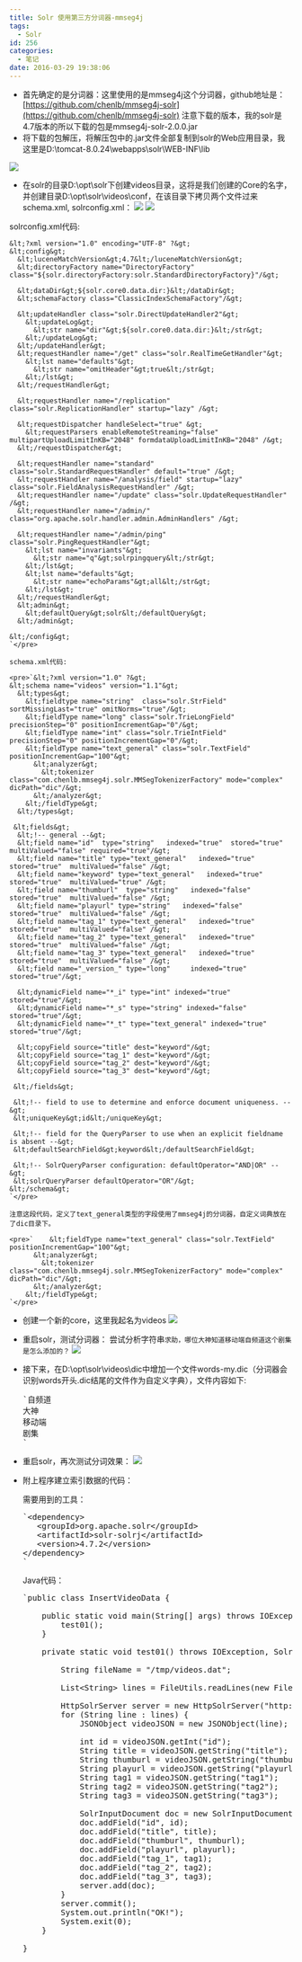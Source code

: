 ```yaml
---
title: Solr 使用第三方分词器-mmseg4j
tags:
  - Solr
id: 256
categories:
  - 笔记
date: 2016-03-29 19:38:06
---
```


*   首先确定的是分词器：这里使用的是mmseg4j这个分词器，github地址是：[https://github.com/chenlb/mmseg4j-solr](https://github.com/chenlb/mmseg4j-solr)
注意下载的版本，我的solr是4.7版本的所以下载的包是mmseg4j-solr-2.0.0.jar
*   将下载的包解压，将解压包中的.jar文件全部复制到solr的Web应用目录，我这里是D:\tomcat-8.0.24\webapps\solr\WEB-INF\lib

<!--more-->

![](http://ww4.sinaimg.cn/mw690/3d6ce2f1jw1f2dyezqli5j20ir02imxl.jpg)
- 在solr的目录D:\opt\solr下创建videos目录，这将是我们创建的Core的名字，并创建目录D:\opt\solr\videos\conf，在该目录下拷贝两个文件过来schema.xml, solrconfig.xml：
![](http://ww4.sinaimg.cn/mw690/3d6ce2f1jw1f2dyf0aouij20ls05ymyg.jpg)
![](http://ww4.sinaimg.cn/mw690/3d6ce2f1jw1f2dyf0o6s6j20ii02kjro.jpg)

solrconfig.xml代码:

    &lt;?xml version="1.0" encoding="UTF-8" ?&gt;
    &lt;config&gt;
      &lt;luceneMatchVersion&gt;4.7&lt;/luceneMatchVersion&gt;
      &lt;directoryFactory name="DirectoryFactory" class="${solr.directoryFactory:solr.StandardDirectoryFactory}"/&gt;

      &lt;dataDir&gt;${solr.core0.data.dir:}&lt;/dataDir&gt;
      &lt;schemaFactory class="ClassicIndexSchemaFactory"/&gt;

      &lt;updateHandler class="solr.DirectUpdateHandler2"&gt;
        &lt;updateLog&gt;
          &lt;str name="dir"&gt;${solr.core0.data.dir:}&lt;/str&gt;
        &lt;/updateLog&gt;
      &lt;/updateHandler&gt;
      &lt;requestHandler name="/get" class="solr.RealTimeGetHandler"&gt;
        &lt;lst name="defaults"&gt;
          &lt;str name="omitHeader"&gt;true&lt;/str&gt;
        &lt;/lst&gt;
      &lt;/requestHandler&gt;  

      &lt;requestHandler name="/replication" class="solr.ReplicationHandler" startup="lazy" /&gt; 

      &lt;requestDispatcher handleSelect="true" &gt;
        &lt;requestParsers enableRemoteStreaming="false" multipartUploadLimitInKB="2048" formdataUploadLimitInKB="2048" /&gt;
      &lt;/requestDispatcher&gt;

      &lt;requestHandler name="standard" class="solr.StandardRequestHandler" default="true" /&gt;
      &lt;requestHandler name="/analysis/field" startup="lazy" class="solr.FieldAnalysisRequestHandler" /&gt;
      &lt;requestHandler name="/update" class="solr.UpdateRequestHandler"  /&gt;
      &lt;requestHandler name="/admin/" class="org.apache.solr.handler.admin.AdminHandlers" /&gt;

      &lt;requestHandler name="/admin/ping" class="solr.PingRequestHandler"&gt;
        &lt;lst name="invariants"&gt;
          &lt;str name="q"&gt;solrpingquery&lt;/str&gt;
        &lt;/lst&gt;
        &lt;lst name="defaults"&gt;
          &lt;str name="echoParams"&gt;all&lt;/str&gt;
        &lt;/lst&gt;
      &lt;/requestHandler&gt;
      &lt;admin&gt;
        &lt;defaultQuery&gt;solr&lt;/defaultQuery&gt;
      &lt;/admin&gt;

    &lt;/config&gt;
    `</pre>

    schema.xml代码:

    <pre>`&lt;?xml version="1.0" ?&gt;
    &lt;schema name="videos" version="1.1"&gt;
      &lt;types&gt;
        &lt;fieldtype name="string"  class="solr.StrField" sortMissingLast="true" omitNorms="true"/&gt;
        &lt;fieldType name="long" class="solr.TrieLongField" precisionStep="0" positionIncrementGap="0"/&gt;
        &lt;fieldType name="int" class="solr.TrieIntField" precisionStep="0" positionIncrementGap="0"/&gt;
        &lt;fieldType name="text_general" class="solr.TextField" positionIncrementGap="100"&gt;
          &lt;analyzer&gt;
            &lt;tokenizer class="com.chenlb.mmseg4j.solr.MMSegTokenizerFactory" mode="complex" dicPath="dic"/&gt;
          &lt;/analyzer&gt;
        &lt;/fieldType&gt;
      &lt;/types&gt;

     &lt;fields&gt;   
      &lt;!-- general --&gt;
      &lt;field name="id"  type="string"   indexed="true"  stored="true"  multiValued="false" required="true"/&gt;
      &lt;field name="title" type="text_general"   indexed="true"  stored="true"  multiValued="false" /&gt; 
      &lt;field name="keyword" type="text_general"   indexed="true"  stored="true"  multiValued="true" /&gt; 
      &lt;field name="thumburl"  type="string"   indexed="false"  stored="true"  multiValued="false" /&gt;
      &lt;field name="playurl" type="string"   indexed="false"  stored="true"  multiValued="false" /&gt;
      &lt;field name="tag_1" type="text_general"   indexed="true"  stored="true"  multiValued="false" /&gt; 
      &lt;field name="tag_2" type="text_general"   indexed="true"  stored="true"  multiValued="false" /&gt; 
      &lt;field name="tag_3" type="text_general"   indexed="true"  stored="true"  multiValued="false" /&gt;
      &lt;field name="_version_" type="long"     indexed="true"  stored="true"/&gt;

      &lt;dynamicField name="*_i" type="int" indexed="true" stored="true"/&gt;
      &lt;dynamicField name="*_s" type="string" indexed="false" stored="true"/&gt;
      &lt;dynamicField name="*_t" type="text_general" indexed="true" stored="true"/&gt;

      &lt;copyField source="title" dest="keyword"/&gt;
      &lt;copyField source="tag_1" dest="keyword"/&gt;
      &lt;copyField source="tag_2" dest="keyword"/&gt;
      &lt;copyField source="tag_3" dest="keyword"/&gt;

     &lt;/fields&gt;

     &lt;!-- field to use to determine and enforce document uniqueness. --&gt;
     &lt;uniqueKey&gt;id&lt;/uniqueKey&gt;

     &lt;!-- field for the QueryParser to use when an explicit fieldname is absent --&gt;
     &lt;defaultSearchField&gt;keyword&lt;/defaultSearchField&gt;

     &lt;!-- SolrQueryParser configuration: defaultOperator="AND|OR" --&gt;
     &lt;solrQueryParser defaultOperator="OR"/&gt;
    &lt;/schema&gt;
    `</pre>

    注意这段代码，定义了text_general类型的字段使用了mmseg4j的分词器，自定义词典放在了dic目录下。

    <pre>`    &lt;fieldType name="text_general" class="solr.TextField" positionIncrementGap="100"&gt;
          &lt;analyzer&gt;
            &lt;tokenizer class="com.chenlb.mmseg4j.solr.MMSegTokenizerFactory" mode="complex" dicPath="dic"/&gt;
          &lt;/analyzer&gt;
        &lt;/fieldType&gt;
    `</pre>

*   创建一个新的core，这里我起名为videos
    ![](http://ww3.sinaimg.cn/mw690/3d6ce2f1jw1f2dyf0zbonj20ao0auwfe.jpg)
*   重启solr，测试分词器：
    尝试分析字符串`求助，哪位大神知道移动端自频道这个剧集是怎么添加的？`
    ![](http://ww3.sinaimg.cn/mw690/3d6ce2f1jw1f2dyf1f077j21790fw45a.jpg)
*   接下来，在D:\opt\solr\videos\dic中增加一个文件words-my.dic（分词器会识别words开头.dic结尾的文件作为自定义字典），文件内容如下:

    <pre>`自频道
    大神
    移动端
    剧集
    `</pre>

*   重启solr，再次测试分词效果：
    ![](http://ww4.sinaimg.cn/mw690/3d6ce2f1jw1f2dyf1toimj212x0fbjww.jpg)</p>
*   附上程序建立索引数据的代码：

    <p>需要用到的工具：

    <pre>`&lt;dependency&gt;
       &lt;groupId&gt;org.apache.solr&lt;/groupId&gt;
       &lt;artifactId&gt;solr-solrj&lt;/artifactId&gt;
       &lt;version&gt;4.7.2&lt;/version&gt;
    &lt;/dependency&gt;
    `</pre>

    Java代码：

    <pre>`public class InsertVideoData {

        public static void main(String[] args) throws IOException, SolrServerException {
            test01();
        }

        private static void test01() throws IOException, SolrServerException {

            String fileName = "/tmp/videos.dat";

            List&lt;String&gt; lines = FileUtils.readLines(new File(fileName));

            HttpSolrServer server = new HttpSolrServer("http://localhost:8080/solr/videos");
            for (String line : lines) {
                JSONObject videoJSON = new JSONObject(line);

                int id = videoJSON.getInt("id");
                String title = videoJSON.getString("title");
                String thumburl = videoJSON.getString("thumburl");
                String playurl = videoJSON.getString("playurl");
                String tag1 = videoJSON.getString("tag1");
                String tag2 = videoJSON.getString("tag2");
                String tag3 = videoJSON.getString("tag3");

                SolrInputDocument doc = new SolrInputDocument();
                doc.addField("id", id);
                doc.addField("title", title);
                doc.addField("thumburl", thumburl);
                doc.addField("playurl", playurl);
                doc.addField("tag_1", tag1);
                doc.addField("tag_2", tag2);
                doc.addField("tag_3", tag3);
                server.add(doc);
            }
            server.commit();
            System.out.println("OK!");
            System.exit(0);
        }

    }
    